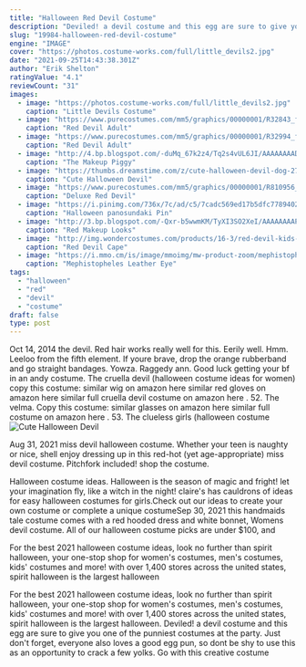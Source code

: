 ```yaml
---
title: "Halloween Red Devil Costume"
description: "Deviled! a devil costume and this egg are sure to give you one of the punniest costumes at the party. Just don't forget, everyone also loves a good egg pun, so dont be shy to use this as an opportunity to crack a few yolks. Go with this creative costume"
slug: "19984-halloween-red-devil-costume"
engine: "IMAGE"
cover: "https://photos.costume-works.com/full/little_devils2.jpg"
date: "2021-09-25T14:43:38.301Z"
author: "Erik Shelton"
ratingValue: "4.1"
reviewCount: "31"
images:
  - image: "https://photos.costume-works.com/full/little_devils2.jpg"
    caption: "Little Devils Costume"
  - image: "https://www.purecostumes.com/mm5/graphics/00000001/R32843_full_1.jpg"
    caption: "Red Devil Adult"
  - image: "https://www.purecostumes.com/mm5/graphics/00000001/R32994_full_1.jpg"
    caption: "Red Devil Adult"
  - image: "http://4.bp.blogspot.com/-duMq_67k2z4/Tq2s4vUL6JI/AAAAAAAADrs/38t0is3UpKk/w1200-h630-p-k-no-nu/A.jpg"
    caption: "The Makeup Piggy"
  - image: "https://thumbs.dreamstime.com/z/cute-halloween-devil-dog-27194701.jpg"
    caption: "Cute Halloween Devil"
  - image: "https://www.purecostumes.com/mm5/graphics/00000001/R810956_full_1.jpg"
    caption: "Deluxe Red Devil"
  - image: "https://i.pinimg.com/736x/7c/ad/c5/7cadc569ed17b5dfc7789402d707e7e0--angel-costumes-girl-costumes.jpg"
    caption: "Halloween panosundaki Pin"
  - image: "http://3.bp.blogspot.com/-Qxr-b5wwmKM/TyXI3SO2XeI/AAAAAAAAPjA/AHCZGyyZWlU/s640/red-costume-makeup-splatter.jpeg"
    caption: "Red Makeup Looks"
  - image: "http://img.wondercostumes.com/products/16-3/red-devil-kids-cape.jpg"
    caption: "Red Devil Cape"
  - image: "https://i.mmo.cm/is/image/mmoimg/mw-product-zoom/mephistopheles-leather-eye-mask--mw-107438-2.jpg"
    caption: "Mephistopheles Leather Eye"
tags:
  - "halloween"
  - "red"
  - "devil"
  - "costume"
draft: false
type: post
---
```


Oct 14, 2014 the devil. Red hair works really well for this. Eerily well. Hmm. Leeloo from the fifth element. If youre brave, drop the orange rubberband and go straight bandages. Yowza. Raggedy ann. Good luck getting your bf in an andy costume. The cruella devil (halloween costume ideas for women) copy this costume: similar wig on amazon here  similar red gloves on amazon here  similar full cruella devil costume on amazon here . 52. The velma. Copy this costume: similar glasses on amazon here  similar full costume on amazon here . 53. The clueless girls (halloween costume
![Cute Halloween Devil](https://thumbs.dreamstime.com/z/cute-halloween-devil-dog-27194701.jpg "Cute Halloween Devil")

Aug 31, 2021 miss devil halloween costume. Whether your teen is naughty or nice, shell enjoy dressing up in this red-hot (yet age-appropriate) miss devil costume. Pitchfork included! shop the costume.
<!--inArticleAds-->

<!--galleryOne-->

Halloween costume ideas. Halloween is the season of magic and fright! let your imagination fly, like a witch in the night! claire's has cauldrons of ideas for easy halloween costumes for girls.Check out our ideas to create your own costume or complete a unique costumeSep 30, 2021 this handmaids tale costume comes with a red hooded dress and white bonnet,  Womens devil costume. All of our halloween costume picks are under $100, and
<!--inArticleAds-->

<!--galleryTwo-->

For the best 2021 halloween costume ideas, look no further than spirit halloween, your one-stop shop for women's costumes, men's costumes, kids' costumes and more! with over 1,400 stores across the united states, spirit halloween is the largest halloween
<!--galleryThree-->

For the best 2021 halloween costume ideas, look no further than spirit halloween, your one-stop shop for women's costumes, men's costumes, kids' costumes and more! with over 1,400 stores across the united states, spirit halloween is the largest halloween. Deviled! a devil costume and this egg are sure to give you one of the punniest costumes at the party. Just don't forget, everyone also loves a good egg pun, so dont be shy to use this as an opportunity to crack a few yolks. Go with this creative costume